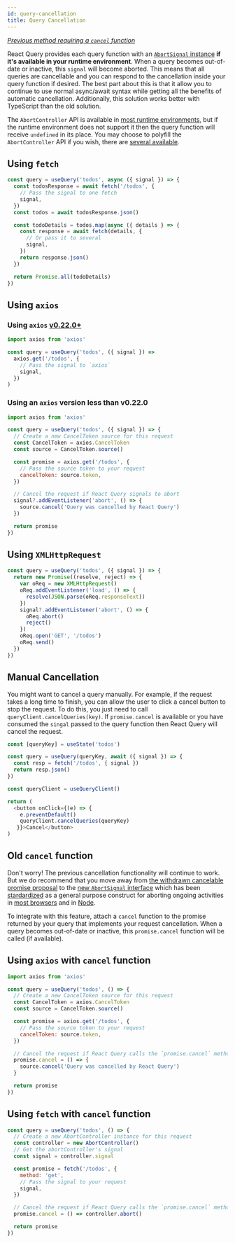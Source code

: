 ```yaml
---
id: query-cancellation
title: Query Cancellation
---
```


[_Previous method requiring a `cancel` function_](#old-cancel-function)

React Query provides each query function with an [`AbortSignal` instance](https://developer.mozilla.org/docs/Web/API/AbortSignal) **if it's available in your runtime environment**. When a query becomes out-of-date or inactive, this `signal` will become aborted. This means that all queries are cancellable and you can respond to the cancellation inside your query function if desired. The best part about this is that it allow you to continue to use normal async/await syntax while getting all the benefits of automatic cancellation. Additionally, this solution works better with TypeScript than the old solution.

The `AbortController` API is available in [most runtime environments](https://developer.mozilla.org/docs/Web/API/AbortController#browser_compatibility), but if the runtime environment does not support it then the query function will receive `undefined` in its place. You may choose to polyfill the `AbortController` API if you wish, there are [several available](https://www.npmjs.com/search?q=abortcontroller%20polyfill).

## Using `fetch`

```js
const query = useQuery('todos', async ({ signal }) => {
  const todosResponse = await fetch('/todos', {
    // Pass the signal to one fetch
    signal,
  })
  const todos = await todosResponse.json()

  const todoDetails = todos.map(async ({ details } => {
    const response = await fetch(details, {
      // Or pass it to several
      signal,
    })
    return response.json()
  })

  return Promise.all(todoDetails)
})
```

## Using `axios`

### Using `axios` [v0.22.0+](https://github.com/axios/axios/releases/tag/v0.22.0)

```js
import axios from 'axios'

const query = useQuery('todos', ({ signal }) =>
  axios.get('/todos', {
    // Pass the signal to `axios`
    signal,
  })
)
```

### Using an `axios` version less than v0.22.0

```js
import axios from 'axios'

const query = useQuery('todos', ({ signal }) => {
  // Create a new CancelToken source for this request
  const CancelToken = axios.CancelToken
  const source = CancelToken.source()

  const promise = axios.get('/todos', {
    // Pass the source token to your request
    cancelToken: source.token,
  })

  // Cancel the request if React Query signals to abort
  signal?.addEventListener('abort', () => {
    source.cancel('Query was cancelled by React Query')
  })

  return promise
})
```

## Using `XMLHttpRequest`

```js
const query = useQuery('todos', ({ signal }) => {
  return new Promise((resolve, reject) => {
    var oReq = new XMLHttpRequest()
    oReq.addEventListener('load', () => {
      resolve(JSON.parse(oReq.responseText))
    })
    signal?.addEventListener('abort', () => {
      oReq.abort()
      reject()
    })
    oReq.open('GET', '/todos')
    oReq.send()
  })
})
```

## Manual Cancellation

You might want to cancel a query manually. For example, if the request takes a long time to finish, you can allow the user to click a cancel button to stop the request. To do this, you just need to call `queryClient.cancelQueries(key)`. If `promise.cancel` is available or you have consumed the `singal` passed to the query function then React Query will cancel the request.

```js
const [queryKey] = useState('todos')

const query = useQuery(queryKey, await ({ signal }) => {
  const resp = fetch('/todos', { signal })
  return resp.json()
})

const queryClient = useQueryClient()

return (
  <button onClick={(e) => {
    e.preventDefault()
    queryClient.cancelQueries(queryKey)
   }}>Cancel</button>
)
```

## Old `cancel` function

Don't worry! The previous cancellation functionality will continue to work. But we do recommend that you move away from [the withdrawn cancelable promise proposal](https://github.com/tc39/proposal-cancelable-promises) to the [new `AbortSignal` interface](#_top) which has been [stardardized](https://dom.spec.whatwg.org/#interface-abortcontroller) as a general purpose construct for aborting ongoing activities in [most browsers](https://caniuse.com/abortcontroller) and in [Node](https://nodejs.org/api/globals.html#globals_class_abortsignal).

To integrate with this feature, attach a `cancel` function to the promise returned by your query that implements your request cancellation. When a query becomes out-of-date or inactive, this `promise.cancel` function will be called (if available).

## Using `axios` with `cancel` function

```js
import axios from 'axios'

const query = useQuery('todos', () => {
  // Create a new CancelToken source for this request
  const CancelToken = axios.CancelToken
  const source = CancelToken.source()

  const promise = axios.get('/todos', {
    // Pass the source token to your request
    cancelToken: source.token,
  })

  // Cancel the request if React Query calls the `promise.cancel` method
  promise.cancel = () => {
    source.cancel('Query was cancelled by React Query')
  }

  return promise
})
```

## Using `fetch` with `cancel` function

```js
const query = useQuery('todos', () => {
  // Create a new AbortController instance for this request
  const controller = new AbortController()
  // Get the abortController's signal
  const signal = controller.signal

  const promise = fetch('/todos', {
    method: 'get',
    // Pass the signal to your request
    signal,
  })

  // Cancel the request if React Query calls the `promise.cancel` method
  promise.cancel = () => controller.abort()

  return promise
})
```
